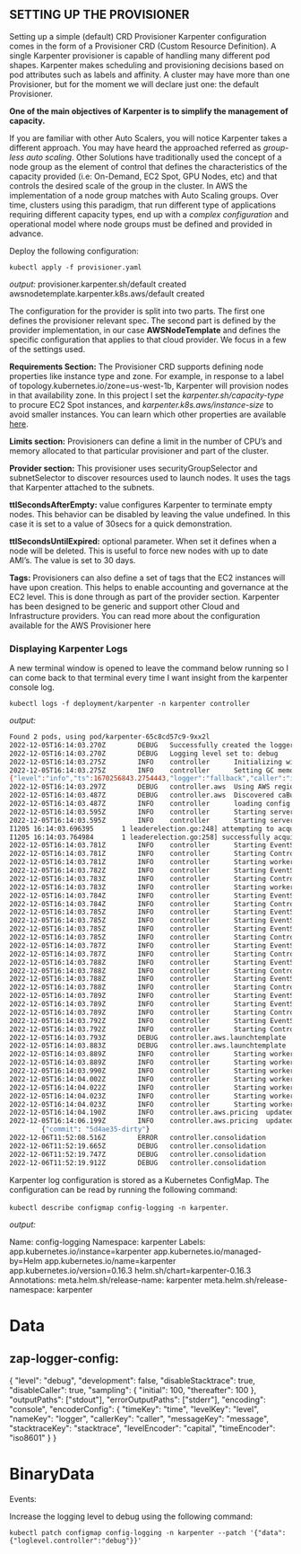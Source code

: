 ## SETTING UP THE PROVISIONER
Setting up a simple (default) CRD Provisioner
Karpenter configuration comes in the form of a Provisioner CRD (Custom Resource Definition). A single Karpenter provisioner is capable of handling many different pod shapes. Karpenter makes scheduling and provisioning decisions based on pod attributes such as labels and affinity. A cluster may have more than one Provisioner, but for the moment we will declare just one: the default Provisioner.

**One of the main objectives of Karpenter is to simplify the management of capacity.**

If you are familiar with other Auto Scalers, you will notice Karpenter takes a different approach. You may have heard the approached referred as *group-less auto scaling*. Other Solutions have traditionally used the concept of a node group as the element of control that defines the characteristics of the capacity provided (i.e: On-Demand, EC2 Spot, GPU Nodes, etc) and that controls the desired scale of the group in the cluster. In AWS the implementation of a node group matches with Auto Scaling groups. Over time, clusters using this paradigm, that run different type of applications requiring different capacity types, end up with a *complex configuration* and operational model where node groups must be defined and provided in advance.

Deploy the following configuration:

`kubectl apply -f provisioner.yaml`

*output:*
provisioner.karpenter.sh/default created
awsnodetemplate.karpenter.k8s.aws/default created

The configuration for the provider is split into two parts. The first one defines the provisioner relevant spec. The second part is defined by the provider implementation, in our case **AWSNodeTemplate** and defines the specific configuration that applies to that cloud provider. We focus in a few of the settings used.

**Requirements Section:** The Provisioner CRD supports defining node properties like instance type and zone. For example, in response to a label of topology.kubernetes.io/zone=us-west-1b, Karpenter will provision nodes in that availability zone. In this project I set the *karpenter.sh/capacity-type* to procure EC2 Spot instances, and *karpenter.k8s.aws/instance-size* to avoid smaller instances. You can learn which other properties are available [here](https://karpenter.sh/v0.16.0/tasks/scheduling/#selecting-nodes). 

**Limits section:** Provisioners can define a limit in the number of CPU’s and memory allocated to that particular provisioner and part of the cluster.

**Provider section:** This provisioner uses securityGroupSelector and subnetSelector to discover resources used to launch nodes. It uses the tags that Karpenter attached to the subnets.

**ttlSecondsAfterEmpty:** value configures Karpenter to terminate empty nodes. This behavior can be disabled by leaving the value undefined. In this case it is set to a value of 30secs for a quick demonstration.

**ttlSecondsUntilExpired:** optional parameter. When set it defines when a node will be deleted. This is useful to force new nodes with up to date AMI’s. The value is set to 30 days.

**Tags:** Provisioners can also define a set of tags that the EC2 instances will have upon creation. This helps to enable accounting and governance at the EC2 level. This is done through as part of the provider section.
Karpenter has been designed to be generic and support other Cloud and Infrastructure providers. You can read more about the configuration available for the AWS Provisioner here

### Displaying Karpenter Logs
A new terminal window is opened to leave the command below running so I can come back to that terminal every time I want insight from the karpenter console log.

`kubectl logs -f deployment/karpenter -n karpenter controller`

*output:*

```bash
Found 2 pods, using pod/karpenter-65c8cd57c9-9xx2l
2022-12-05T16:14:03.270Z        DEBUG   Successfully created the logger.
2022-12-05T16:14:03.270Z        DEBUG   Logging level set to: debug
2022-12-05T16:14:03.275Z        INFO    controller      Initializing with version v0.16.3       {"commit": "5d4ae35-dirty"}
2022-12-05T16:14:03.275Z        INFO    controller      Setting GC memory limit to 966367641, container limit = 1073741824   {"commit": "5d4ae35-dirty"}
{"level":"info","ts":1670256843.2754443,"logger":"fallback","caller":"injection/injection.go:61","msg":"Starting informers..."}
2022-12-05T16:14:03.297Z        DEBUG   controller.aws  Using AWS region us-west-2      {"commit": "5d4ae35-dirty"}  
2022-12-05T16:14:03.487Z        DEBUG   controller.aws  Discovered caBundle, length 1066        {"commit": "5d4ae35-dirty"}
2022-12-05T16:14:03.487Z        INFO    controller      loading config from karpenter/karpenter-global-settings {"commit": "5d4ae35-dirty"}
2022-12-05T16:14:03.595Z        INFO    controller      Starting server {"commit": "5d4ae35-dirty", "path": "/metrics", "kind": "metrics", "addr": "[::]:8080"}
2022-12-05T16:14:03.595Z        INFO    controller      Starting server {"commit": "5d4ae35-dirty", "kind": "health probe", "addr": "[::]:8081"}
I1205 16:14:03.696395       1 leaderelection.go:248] attempting to acquire leader lease karpenter/karpenter-leader-election...
I1205 16:14:03.764984       1 leaderelection.go:258] successfully acquired lease karpenter/karpenter-leader-election 
2022-12-05T16:14:03.781Z        INFO    controller      Starting EventSource    {"commit": "5d4ae35-dirty", "controller": "provisioning", "controllerGroup": "", "controllerKind": "Pod", "source": "kind source: *v1.Pod"}
2022-12-05T16:14:03.781Z        INFO    controller      Starting Controller     {"commit": "5d4ae35-dirty", "controller": "provisioning", "controllerGroup": "", "controllerKind": "Pod"}
2022-12-05T16:14:03.781Z        INFO    controller      Starting workers        {"commit": "5d4ae35-dirty", "controller": "provisioning", "controllerGroup": "", "controllerKind": "Pod", "worker count": 10}
2022-12-05T16:14:03.782Z        INFO    controller      Starting EventSource    {"commit": "5d4ae35-dirty", "controller": "pod-state", "controllerGroup": "", "controllerKind": "Pod", "source": "kind source: *v1.Pod"}
2022-12-05T16:14:03.783Z        INFO    controller      Starting Controller     {"commit": "5d4ae35-dirty", "controller": "pod-state", "controllerGroup": "", "controllerKind": "Pod"}
2022-12-05T16:14:03.783Z        INFO    controller      Starting workers        {"commit": "5d4ae35-dirty", "controller": "pod-state", "controllerGroup": "", "controllerKind": "Pod", "worker count": 10}
2022-12-05T16:14:03.784Z        INFO    controller      Starting EventSource    {"commit": "5d4ae35-dirty", "controller": "node-state", "controllerGroup": "", "controllerKind": "Node", "source": "kind source: *v1.Node"}
2022-12-05T16:14:03.784Z        INFO    controller      Starting Controller     {"commit": "5d4ae35-dirty", "controller": "node-state", "controllerGroup": "", "controllerKind": "Node"}
2022-12-05T16:14:03.785Z        INFO    controller      Starting EventSource    {"commit": "5d4ae35-dirty", "controller": "node", "controllerGroup": "", "controllerKind": "Node", "source": "kind source: *v1.Node"}
2022-12-05T16:14:03.785Z        INFO    controller      Starting EventSource    {"commit": "5d4ae35-dirty", "controller": "node", "controllerGroup": "", "controllerKind": "Node", "source": "kind source: *v1alpha5.Provisioner"}        
2022-12-05T16:14:03.785Z        INFO    controller      Starting EventSource    {"commit": "5d4ae35-dirty", "controller": "node", "controllerGroup": "", "controllerKind": "Node", "source": "kind source: *v1.Pod"}
2022-12-05T16:14:03.785Z        INFO    controller      Starting Controller     {"commit": "5d4ae35-dirty", "controller": "node", "controllerGroup": "", "controllerKind": "Node"}
2022-12-05T16:14:03.787Z        INFO    controller      Starting EventSource    {"commit": "5d4ae35-dirty", "controller": "provisioner-state", "controllerGroup": "karpenter.sh", "controllerKind": "Provisioner", "source": "kind source: *v1alpha5.Provisioner"}
2022-12-05T16:14:03.787Z        INFO    controller      Starting Controller     {"commit": "5d4ae35-dirty", "controller": "provisioner-state", "controllerGroup": "karpenter.sh", "controllerKind": "Provisioner"}
2022-12-05T16:14:03.788Z        INFO    controller      Starting EventSource    {"commit": "5d4ae35-dirty", "controller": "podmetrics", "controllerGroup": "", "controllerKind": "Pod", "source": "kind source: *v1.Pod"}
2022-12-05T16:14:03.788Z        INFO    controller      Starting Controller     {"commit": "5d4ae35-dirty", "controller": "podmetrics", "controllerGroup": "", "controllerKind": "Pod"}
2022-12-05T16:14:03.788Z        INFO    controller      Starting EventSource    {"commit": "5d4ae35-dirty", "controller": "termination", "controllerGroup": "", "controllerKind": "Node", "source": "kind source: *v1.Node"}
2022-12-05T16:14:03.788Z        INFO    controller      Starting Controller     {"commit": "5d4ae35-dirty", "controller": "termination", "controllerGroup": "", "controllerKind": "Node"}
2022-12-05T16:14:03.789Z        INFO    controller      Starting EventSource    {"commit": "5d4ae35-dirty", "controller": "counter", "controllerGroup": "karpenter.sh", "controllerKind": "Provisioner", "source": "kind source: *v1alpha5.Provisioner"}
2022-12-05T16:14:03.789Z        INFO    controller      Starting EventSource    {"commit": "5d4ae35-dirty", "controller": "counter", "controllerGroup": "karpenter.sh", "controllerKind": "Provisioner", "source": "kind source: *v1.Node"}
2022-12-05T16:14:03.789Z        INFO    controller      Starting Controller     {"commit": "5d4ae35-dirty", "controller": "counter", "controllerGroup": "karpenter.sh", "controllerKind": "Provisioner"}
2022-12-05T16:14:03.792Z        INFO    controller      Starting EventSource    {"commit": "5d4ae35-dirty", "controller": "provisionermetrics", "controllerGroup": "karpenter.sh", "controllerKind": "Provisioner", "source": "kind source: *v1alpha5.Provisioner"}
2022-12-05T16:14:03.792Z        INFO    controller      Starting Controller     {"commit": "5d4ae35-dirty", "controller": "provisionermetrics", "controllerGroup": "karpenter.sh", "controllerKind": "Provisioner"}
2022-12-05T16:14:03.793Z        DEBUG   controller.aws.launchtemplate   Hydrating the launch template cache with tags matching "karpenter.k8s.aws/cluster: eks-eksctl-demo"  {"commit": "5d4ae35-dirty"}
2022-12-05T16:14:03.883Z        DEBUG   controller.aws.launchtemplate   Finished hydrating the launch template cache with 0 items    {"commit": "5d4ae35-dirty"}
2022-12-05T16:14:03.889Z        INFO    controller      Starting workers        {"commit": "5d4ae35-dirty", "controller": "node-state", "controllerGroup": "", "controllerKind": "Node", "worker count": 10}
2022-12-05T16:14:03.889Z        INFO    controller      Starting workers        {"commit": "5d4ae35-dirty", "controller": "podmetrics", "controllerGroup": "", "controllerKind": "Pod", "worker count": 1}
2022-12-05T16:14:03.990Z        INFO    controller      Starting workers        {"commit": "5d4ae35-dirty", "controller": "provisioner-state", "controllerGroup": "karpenter.sh", "controllerKind": "Provisioner", "worker count": 10}    
2022-12-05T16:14:04.002Z        INFO    controller      Starting workers        {"commit": "5d4ae35-dirty", "controller": "counter", "controllerGroup": "karpenter.sh", "controllerKind": "Provisioner", "worker count": 10}
2022-12-05T16:14:04.022Z        INFO    controller      Starting workers        {"commit": "5d4ae35-dirty", "controller": "node", "controllerGroup": "", "controllerKind": "Node", "worker count": 10}
2022-12-05T16:14:04.023Z        INFO    controller      Starting workers        {"commit": "5d4ae35-dirty", "controller": "termination", "controllerGroup": "", "controllerKind": "Node", "worker count": 10}
2022-12-05T16:14:04.023Z        INFO    controller      Starting workers        {"commit": "5d4ae35-dirty", "controller": "provisionermetrics", "controllerGroup": "karpenter.sh", "controllerKind": "Provisioner", "worker count": 1}    
2022-12-05T16:14:04.190Z        INFO    controller.aws.pricing  updated spot pricing with 587 instance types and 2013 offerings      {"commit": "5d4ae35-dirty"}
2022-12-05T16:14:06.199Z        INFO    controller.aws.pricing  updated on-demand pricing with 588 instance types    
        {"commit": "5d4ae35-dirty"}
2022-12-06T11:52:08.516Z        ERROR   controller.consolidation        consolidating cluster, determining candidate nodes, listing instance types for default, getting providerRef, AWSNodeTemplate.karpenter.k8s.aws "default" not found        {"commit": "5d4ae35-dirty"}
2022-12-06T11:52:19.665Z        DEBUG   controller.consolidation        Discovered 580 EC2 instance types       {"commit": "5d4ae35-dirty"}
2022-12-06T11:52:19.747Z        DEBUG   controller.consolidation        Discovered subnets: [subnet-02c00795c8ff25fa0 (us-west-2c) subnet-0653d0792de27f2a0 (us-west-2d) subnet-0f43e8d7921067456 (us-west-2b) subnet-043c232853e0081e7 (us-west-2b) subnet-05338912e45e09691 (us-west-2c) subnet-063b2f5f780f33c2f (us-west-2d)] {"commit": "5d4ae35-dirty"}  
2022-12-06T11:52:19.912Z        DEBUG   controller.consolidation        Discovered EC2 instance types zonal offerings for subnets {"alpha.eksctl.io/cluster-name":"eks-eksctl-demo"} {"commit": "5d4ae35-dirty"}
```

Karpenter log configuration is stored as a Kubernetes ConfigMap. The configuration can be read by running the following command: 

`kubectl describe configmap config-logging -n karpenter`. 

*output:*

Name:         config-logging
Namespace:    karpenter
Labels:       app.kubernetes.io/instance=karpenter
              app.kubernetes.io/managed-by=Helm
              app.kubernetes.io/name=karpenter
              app.kubernetes.io/version=0.16.3
              helm.sh/chart=karpenter-0.16.3
Annotations:  meta.helm.sh/release-name: karpenter
              meta.helm.sh/release-namespace: karpenter

Data
====
zap-logger-config:
----
{
  "level": "debug",
  "development": false,
  "disableStacktrace": true,
  "disableCaller": true,
  "sampling": {
    "initial": 100,
    "thereafter": 100
  },
  "outputPaths": ["stdout"],
  "errorOutputPaths": ["stderr"],
  "encoding": "console",
  "encoderConfig": {
    "timeKey": "time",
    "levelKey": "level",
    "nameKey": "logger",
    "callerKey": "caller",
    "messageKey": "message",
    "stacktraceKey": "stacktrace",
    "levelEncoder": "capital",
    "timeEncoder": "iso8601"
  }
}


BinaryData
====

Events:  <none>

Increase the logging level to debug using the following command: 

`kubectl patch configmap config-logging -n karpenter --patch '{"data":{"loglevel.controller":"debug"}}'`